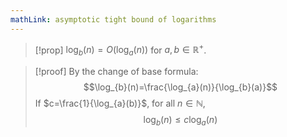 ```yaml
---
mathLink: asymptotic tight bound of logarithms
---
```

>[!prop]
>$\log_{b}(n)=O(\log_{a}(n))$ for $a,b\in \mathbb{R}^{+}$. 

>[!proof]
>By the change of base formula: $$\log_{b}(n)=\frac{\log_{a}(n)}{\log_{b}(a)}$$ If $c=\frac{1}{\log_{a}(b)}$, for all $n\in \mathbb{N}$,
>$$\log_{b}(n)≤c\log_{a}(n)$$


